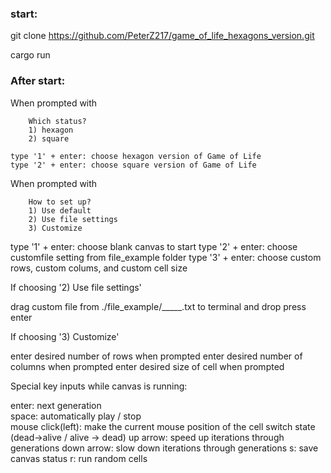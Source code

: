 ### start:  
git clone https://github.com/PeterZ217/game_of_life_hexagons_version.git

cargo run  

### After start:  
When prompted with 

        Which status?
        1) hexagon
        2) square

    type '1' + enter: choose hexagon version of Game of Life
    type '2' + enter: choose square version of Game of Life

When prompted with

        How to set up?
        1) Use default 
        2) Use file settings 
        3) Customize

type '1' + enter: choose blank canvas to start
type '2' + enter: choose customfile setting from file_example folder
type '3' + enter: choose custom rows, custom colums, and custom cell size

If choosing 
    '2) Use file settings'

drag custom file from ./file_example/_____.txt to terminal and drop
press enter

If choosing 
    '3) Customize'

enter desired number of rows when prompted
enter desired number of columns when prompted
enter desired size of cell when prompted

Special key inputs while canvas is running:

enter: next generation  
space: automatically play / stop   
mouse click(left): make the current mouse position of the cell switch state (dead->alive / alive -> dead)
up arrow: speed up iterations through generations
down arrow: slow down iterations through generations
s: save canvas status
r: run random cells
